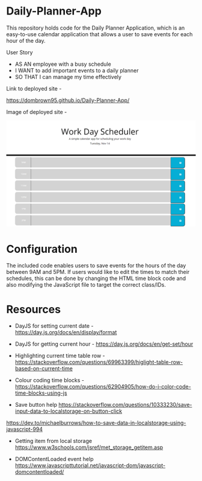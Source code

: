 # Daily-Planner-App

This repository holds code for the Daily Planner Application, which is an easy-to-use calendar application that allows a user to save events for each hour of the day.

User Story 
- AS AN employee with a busy schedule
- I WANT to add important events to a daily planner
- SO THAT I can manage my time effectively

Link to deployed site - 

https://dombrown95.github.io/Daily-Planner-App/

Image of deployed site - 

![Alt text](<Screenshot 2023-11-14 160920.png>)

# Configuration

The included code enables users to save events for the hours of the day between 9AM and 5PM. If users would like to edit the times to match their schedules, this can be done by changing the HTML time block code and also modifying the JavaScript file to target the correct class/IDs.

# Resources

- DayJS for setting current date - 
https://day.js.org/docs/en/display/format

- DayJS for getting current hour - 
https://day.js.org/docs/en/get-set/hour

- Highlighting current time table row -
https://stackoverflow.com/questions/69963399/higlight-table-row-based-on-current-time

- Colour coding time blocks - 
https://stackoverflow.com/questions/62904905/how-do-i-color-code-time-blocks-using-js

- Save button help
https://stackoverflow.com/questions/10333230/save-input-data-to-localstorage-on-button-click

https://dev.to/michaelburrows/how-to-save-data-in-localstorage-using-javascript-994

- Getting item from local storage 
https://www.w3schools.com/jsref/met_storage_getitem.asp

- DOMContentLoaded event help 
https://www.javascripttutorial.net/javascript-dom/javascript-domcontentloaded/